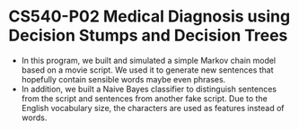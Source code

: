 # CS540-P02 Medical Diagnosis using Decision Stumps and Decision Trees

- In this program, we built and simulated a simple Markov chain model based on a movie script. We used it to generate new sentences that hopefully contain sensible words maybe even phrases. 
- In addition, we built a Naive Bayes classifier to distinguish sentences from the script and sentences from another fake script. Due to the English vocabulary size, the characters are used as features instead of words.
